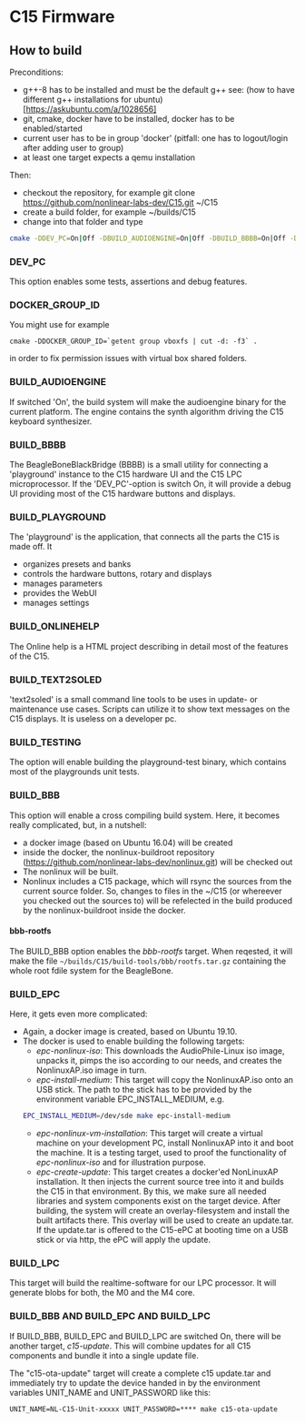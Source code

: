 # C15 Firmware

## How to build

Preconditions:
- g++-8 has to be installed and must be the default g++ see: (how to have different g++ installations for ubuntu)[https://askubuntu.com/a/1028656]
- git, cmake, docker have to be installed, docker has to be enabled/started
- current user has to be in group 'docker' (pitfall: one has to logout/login after adding user to group)
- at least one target expects a qemu installation

Then:
- checkout the repository, for example git clone https://github.com/nonlinear-labs-dev/C15.git ~/C15
- create a build folder, for example ~/builds/C15
- change into that folder and type 
```sh
cmake -DDEV_PC=On|Off -DBUILD_AUDIOENGINE=On|Off -DBUILD_BBBB=On|Off -DBUILD_PLAYGROUND=On|Off -DBUILD_ONLINEHELP=On|Off -DBUILD_TEXT2SOLED=On|Off -DBUILD_TESTING=On|Off -DBUILD_BBB=On|Off -DBUILD_EPC=On|Off -DCMAKE_BUILD_TYPE=Debug|Release ~/C15
```
### DEV_PC

This option enables some tests, assertions and debug features.

### DOCKER_GROUP_ID

You might use for example

```
cmake -DDOCKER_GROUP_ID=`getent group vboxfs | cut -d: -f3` .
```

in order to fix permission issues with virtual box shared folders.

### BUILD_AUDIOENGINE

If switched 'On', the build system will make the audioengine binary for the current platform. The engine contains the synth algorithm driving the C15 keyboard synthesizer. 

### BUILD_BBBB

The BeagleBoneBlackBridge (BBBB) is a small utility for connecting a 'playground' instance to the C15 hardware UI and the C15 LPC microprocessor. If the 'DEV_PC'-option is switch On, it will provide a debug UI providing most of the C15 hardware buttons and displays.

### BUILD_PLAYGROUND

The 'playground' is the application, that connects all the parts the C15 is made off. It
- organizes presets and banks
- controls the hardware buttons, rotary and displays
- manages parameters
- provides the WebUI
- manages settings

### BUILD_ONLINEHELP

The Online help is a HTML project describing in detail most of the features of the C15.

### BUILD_TEXT2SOLED

'text2soled' is a small command line tools to be uses in update- or maintenance use cases. Scripts can utilize it to show text messages on the C15 displays. It is useless on a developer pc.

### BUILD_TESTING

The option will enable building the playground-test binary, which contains most of the playgrounds unit tests.

### BUILD_BBB

This option will enable a cross compiling build system. Here, it becomes really complicated, but, in a nutshell:
- a docker image (based on Ubuntu 16.04) will be created
- inside the docker, the nonlinux-buildroot repository (https://github.com/nonlinear-labs-dev/nonlinux.git) will be checked out
- The nonlinux will be built.
- Nonlinux includes a C15 package, which will rsync the sources from the current source folder. So, changes to files in the ~/C15 (or whereever you checked out the sources to) will be refelected in the build produced by the nonlinux-buildroot inside the docker.

#### bbb-rootfs

The BUILD_BBB option enables the *bbb-rootfs* target. When reqested, it will make the file `~/builds/C15/build-tools/bbb/rootfs.tar.gz` containing the whole root fdile system for the BeagleBone.

### BUILD_EPC

Here, it gets even more complicated:
- Again, a docker image is created, based on Ubuntu 19.10.
- The docker is used to enable building the following targets:
  - *epc-nonlinux-iso*: This downloads the AudioPhile-Linux iso image, unpacks it, pimps the iso according to our needs, and creates the NonlinuxAP.iso image in turn.
  - *epc-install-medium*: This target will copy the NonlinuxAP.iso onto an USB stick. The path to the stick has to be provided by the environment variable EPC_INSTALL_MEDIUM, e.g. 
  ```sh 
  EPC_INSTALL_MEDIUM=/dev/sde make epc-install-medium
  ```
  - *epc-nonlinux-vm-installation*: This target will create a virtual machine on your development PC, install NonlinuxAP into it and boot the machine. It is a testing target, used to proof the functionality of *epc-nonlinux-iso* and for illustration purpose.
  - *epc-create-update*: This target creates a docker'ed NonLinuxAP installation. It then injects the current source tree into it and builds the C15 in that environment. By this, we make sure all needed libraries and system components exist on the target device. After building, the system will create an overlay-filesystem and install the built artifacts there. This overlay will be used to create an update.tar. If the update.tar is offered to the C15-ePC at booting time on a USB stick or via http, the ePC will apply the update.
  
### BUILD_LPC

This target will build the realtime-software for our LPC processor. It will generate blobs for both, the M0 and the M4 core.

### BUILD_BBB AND BUILD_EPC AND BUILD_LPC

If BUILD_BBB, BUILD_EPC and BUILD_LPC are switched On, there will be another target, *c15-update*. This will combine updates for all C15 components and bundle it into a single update file.

The "c15-ota-update" target will create a complete c15 update.tar and immediately try to update the device handed in by the environment variables UNIT_NAME and UNIT_PASSWORD like this:

```
UNIT_NAME=NL-C15-Unit-xxxxx UNIT_PASSWORD=**** make c15-ota-update
```





   
